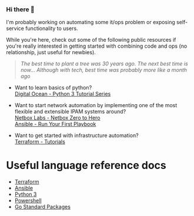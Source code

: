 ### Hi there 👋
I'm probably working on automating some it/ops problem or exposing self-service functionality to users.  

While you're here, check out some of the following public resources if you're really interested in getting started with combining code and ops (no relationship, just useful for newbies).
> *The best time to plant a tree was 30 years ago. The next best time is now... Although with tech, best time was probably more like a month ago*

- Want to learn basics of python?  
  [Digital Ocean - Python 3 Tutorial Series](https://www.digitalocean.com/community/tutorial-series/how-to-code-in-python-3)
  
- Want to start network automation by implementing one of the most flexible and extensible IPAM systems around?  
  [Netbox Labs - Netbox Zero to Hero](https://netboxlabs.com/zero-to-hero/1-introduction/)  
  [Ansible - Run Your First Playbook](https://docs.ansible.com/ansible/latest/network/getting_started/first_playbook.html)
  
- Want to get started with infrastructure automation?  
  [Terraform - Tutorials](https://developer.hashicorp.com/terraform/tutorials)  

# Useful language reference docs
- [Terraform](https://developer.hashicorp.com/terraform/docs)
- [Ansible](https://docs.ansible.com/)
- [Python 3](https://docs.python.org/3/)
- [Powershell](https://learn.microsoft.com/en-us/powershell/scripting/)
- [Go Standard Packages](https://pkg.go.dev/std)

<!--
**Sceptyre/Sceptyre** is a ✨ _special_ ✨ repository because its `README.md` (this file) appears on your GitHub profile.

Here are some ideas to get you started:

- 🔭 I’m currently working on ...
- 🌱 I’m currently learning ...
- 👯 I’m looking to collaborate on ...
- 🤔 I’m looking for help with ...
- 💬 Ask me about ...
- 📫 How to reach me: ...
- 😄 Pronouns: ...
- ⚡ Fun fact: ...
-->
